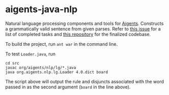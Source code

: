 # aigents-java-nlp
Natural language processing components and tools for [Aigents](https://aigents.com/). Constructs a grammatically valid sentence from given parses. Refer to [this issue](https://github.com/aigents/aigents-java/issues/22) for a list of completed tasks and [this repository](https://github.com/aigents/aigents-java-nlp) for the finalized codebase.

To build the project, run `ant war` in the command line.

To test `Loader.java`, run 

    cd src
    javac org/aigents/nlp/lg/*.java
    java org.aigents.nlp.lg.Loader 4.0.dict board
    
The script above will output the rule and disjuncts associated with the word passed in as the second argument (`board` in the line above).
